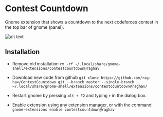 # Contest Countdown

Gnome extension that shows a countdown to the next codeforces contest in the top bar of gnome (panel). 

![alt text](https://github.com/rag-hav/ContestCountdown/blob/master/screenshot.png?raw=true)


## Installation

* Remove old installation
    ```rm -rf ~/.local/share/gnome-shell/extensions/contestcountdown@raghav```
    
* Download new code from github
    ```git clone https://github.com/rag-hav/ContestCountdown.git --branch master --single-branch ~/.local/share/gnome-shell/extensions/contestcountdown@raghav/```

* Restart gnome by pressing `alt + F2` and typing `r` in the dialog box.

    
* Enable extension using any extension manager, or with the command
    ```gnome-extensions enable contestcountdown@raghav  ```
